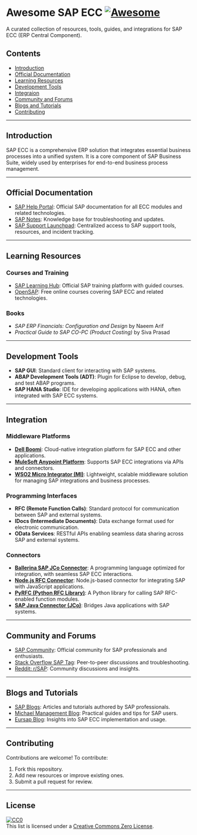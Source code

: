 # Awesome SAP ECC [![Awesome](https://awesome.re/badge.svg)](https://awesome.re)  

A curated collection of resources, tools, guides, and integrations for SAP ECC (ERP Central Component).


## Contents  

- [Introduction](#introduction)  
- [Official Documentation](#official-documentation)  
- [Learning Resources](#learning-resources)  
- [Development Tools](#development-tools)  
- [Integraion](#integration)  
- [Community and Forums](#community-and-forums)  
- [Blogs and Tutorials](#blogs-and-tutorials)  
- [Contributing](#contributing)  

---

## Introduction  

SAP ECC is a comprehensive ERP solution that integrates essential business processes into a unified system. It is a core component of SAP Business Suite, widely used by enterprises for end-to-end business process management.  

---

## Official Documentation  

- [SAP Help Portal](https://help.sap.com/docs/HANA_SMART_DATA_INTEGRATION/7952ef28a6914997abc01745fef1b607/80d06249caec450daa34ea753d2051b5.html): Official SAP documentation for all ECC modules and related technologies.  
- [SAP Notes](https://support.sap.com/en/my-support/knowledge-base.html): Knowledge base for troubleshooting and updates.  
- [SAP Support Launchpad](https://help.sap.com/docs/): Centralized access to SAP support tools, resources, and incident tracking.  

---

## Learning Resources  

### Courses and Training  

- [SAP Learning Hub](https://learning.sap.com/): Official SAP training platform with guided courses.  
- [OpenSAP](https://learning.sap.com/opensap-course-migration?url_id=text-openSAP-migration-redirect): Free online courses covering SAP ECC and related technologies.  

### Books  

- *SAP ERP Financials: Configuration and Design* by Naeem Arif  
- *Practical Guide to SAP CO-PC (Product Costing)* by Siva Prasad

---

## Development Tools  

- **SAP GUI**: Standard client for interacting with SAP systems.  
- **ABAP Development Tools (ADT)**: Plugin for Eclipse to develop, debug, and test ABAP programs.  
- **SAP HANA Studio**: IDE for developing applications with HANA, often integrated with SAP ECC systems.
  
---

## Integration  

### Middleware Platforms  

- **[Dell Boomi](https://boomi.com/)**: Cloud-native integration platform for SAP ECC and other applications.  
- **[MuleSoft Anypoint Platform](https://www.mulesoft.com/platform/enterprise-integration)**: Supports SAP ECC integrations via APIs and connectors.  
- **[WSO2 Micro Integrator (MI)](https://wso2.com/integration/micro-integrator/)**: Lightweight, scalable middleware solution for managing SAP integrations and business processes.

### Programming Interfaces  

- **RFC (Remote Function Calls)**: Standard protocol for communication between SAP and external systems.  
- **IDocs (Intermediate Documents)**: Data exchange format used for electronic communication.  
- **OData Services**: RESTful APIs enabling seamless data sharing across SAP and external systems.  

### Connectors  

- **[Ballerina SAP JCo Connector](https://central.ballerina.io/ballerinax/sap.jco/latest)**: A programming language optimized for integration, with seamless SAP ECC interactions.  
- **[Node.js RFC Connector](https://www.npmjs.com/package/node-rfc)**: Node.js-based connector for integrating SAP with JavaScript applications.  
- **[PyRFC (Python RFC Library)](https://sap.github.io/PyRFC/)**: A Python library for calling SAP RFC-enabled function modules.  
- **[SAP Java Connector (JCo)](https://support.sap.com/en/product/connectors/jco.html)**: Bridges Java applications with SAP systems.  

---

## Community and Forums  

- [SAP Community](https://community.sap.com/): Official community for SAP professionals and enthusiasts.  
- [Stack Overflow SAP Tag](https://stackoverflow.com/questions/tagged/sap): Peer-to-peer discussions and troubleshooting.  
- [Reddit: r/SAP](https://www.reddit.com/r/SAP/): Community discussions and insights.  

---

## Blogs and Tutorials  

- [SAP Blogs](https://blogs.sap.com/): Articles and tutorials authored by SAP professionals.  
- [Michael Management Blog](https://www.michaelmanagement.com/blog): Practical guides and tips for SAP users.  
- [Eursap Blog](https://eursap.eu/category/sap-blog/): Insights into SAP ECC implementation and usage.  

---

## Contributing  

Contributions are welcome! To contribute:  
1. Fork this repository.  
2. Add new resources or improve existing ones.  
3. Submit a pull request for review.  

---

## License  

[![CC0](https://licensebuttons.net/p/zero/1.0/88x31.png)](https://creativecommons.org/publicdomain/zero/1.0/)  
This list is licensed under a [Creative Commons Zero License](https://creativecommons.org/publicdomain/zero/1.0/).  
